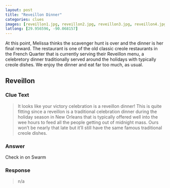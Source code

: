 ```yaml
---
layout: post
title: "Reveillon Dinner"
categories: clues
images: [reveillon1.jpg, reveillon2.jpg, reveillon3.jpg, reveillon4.jpg, reveillon5.jpg,]
latlong: [29.956596, -90.068157]
---
```


At this point, Melissa thinks the scavenger hunt is over and the dinner is her final reward. The restaurant is one of the old classic creole restaurants in the French Quarter that is currently serving their Reveillon menu, a celebretory dinner traditionally served around the holidays with typically creole dishes. We enjoy the dinner and eat far too much, as usual. 
<!--excerpt-->

## Reveillon

### Clue Text
>It looks like your victory celebration is a reveillon dinner! This is quite fitting since a reveillon is a traditional celebration dinner during the holiday season in New Orleans that is typically offered well into the wee hours to feed all the people getting out of midnight mass. Ours won’t be nearly that late but it’ll still have the same famous traditional creole dishes. 


### Answer
Check in on Swarm

### Response
>n/a
